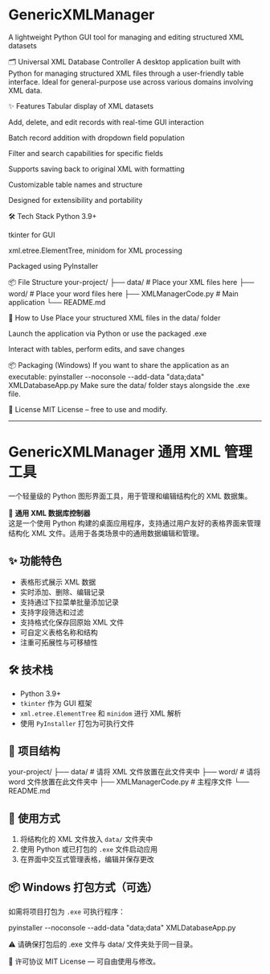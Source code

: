 # GenericXMLManager
A lightweight Python GUI tool for managing and editing structured XML datasets

🗂️ Universal XML Database Controller
A desktop application built with Python for managing structured XML files through a user-friendly table interface. Ideal for general-purpose use across various domains involving XML data.

✨ Features
Tabular display of XML datasets

Add, delete, and edit records with real-time GUI interaction

Batch record addition with dropdown field population

Filter and search capabilities for specific fields

Supports saving back to original XML with formatting

Customizable table names and structure

Designed for extensibility and portability

🛠️ Tech Stack
Python 3.9+

tkinter for GUI

xml.etree.ElementTree, minidom for XML processing

Packaged using PyInstaller

📦 File Structure
your-project/
├── data/                  # Place your XML files here
├── word/                  # Place your word files here
├── XMLManagerCode.py      # Main application
└── README.md

🚀 How to Use
Place your structured XML files in the data/ folder

Launch the application via Python or use the packaged .exe

Interact with tables, perform edits, and save changes

📦 Packaging (Windows)
If you want to share the application as an executable:
pyinstaller --noconsole --add-data "data;data" XMLDatabaseApp.py
Make sure the data/ folder stays alongside the .exe file.

📄 License
MIT License – free to use and modify.

-----------------------------------------------

# GenericXMLManager 通用 XML 管理工具

一个轻量级的 Python 图形界面工具，用于管理和编辑结构化的 XML 数据集。

📁 **通用 XML 数据库控制器**  
这是一个使用 Python 构建的桌面应用程序，支持通过用户友好的表格界面来管理结构化 XML 文件。适用于各类场景中的通用数据编辑和管理。

## ✨ 功能特色

- 表格形式展示 XML 数据
- 实时添加、删除、编辑记录
- 支持通过下拉菜单批量添加记录
- 支持字段筛选和过滤
- 支持格式化保存回原始 XML 文件
- 可自定义表格名称和结构
- 注重可拓展性与可移植性

## 🛠 技术栈

- Python 3.9+
- `tkinter` 作为 GUI 框架
- `xml.etree.ElementTree` 和 `minidom` 进行 XML 解析
- 使用 `PyInstaller` 打包为可执行文件

## 📁 项目结构
your-project/
├── data/ # 请将 XML 文件放置在此文件夹中
├── word/ # 请将 word 文件放置在此文件夹中
├── XMLManagerCode.py # 主程序文件
└── README.md

## 🚀 使用方式

1. 将结构化的 XML 文件放入 `data/` 文件夹中  
2. 使用 Python 或已打包的 `.exe` 文件启动应用  
3. 在界面中交互式管理表格，编辑并保存更改

## 📦 Windows 打包方式（可选）

如需将项目打包为 `.exe` 可执行程序：

pyinstaller --noconsole --add-data "data;data" XMLDatabaseApp.py

⚠️ 请确保打包后的 .exe 文件与 data/ 文件夹处于同一目录。

📄 许可协议
MIT License — 可自由使用与修改。
